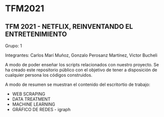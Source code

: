 # TFM2021
## TFM 2021 - NETFLIX, REINVENTANDO EL ENTRETENIMIENTO

Grupo: 1

Integrantes: Carlos Marí Muñoz, Gonzalo Perosanz Martínez, Victor Bucheli

A modo de poder enseñar los scripts relacionados con nuestro proyecto. Se ha creado este repositorio público con el objetivo de tener a disposición de cualquier persona los códigos construidos. 

A modo de resumen se muestran el contenido del escritortio de trabajo:

   - WEB SCRAPING
   - DATA TREATMENT
   - MACHINE LEARNING
   - GRÁFICO DE REDES - igraph

